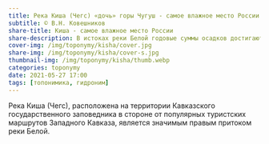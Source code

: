 ```yaml
---
title: Река Киша (Чегс) «дочь» горы Чугуш - самое влажное место России
subtitle: © В.Н. Ковешников
share-title: Киша - самое влажное место России
share-description: В истоках реки Белой годовые суммы осадков достигают 4000 мм
cover-img: /img/toponymy/kisha/cover.jpg
share-img: /img/toponymy/kisha/cover-s.jpg
thumbnail-img: /img/toponymy/kisha/thumb.webp
categories: toponymy
date: 2021-05-27 17:00
tags: [топонимика, гидроним]
---
```

Река Киша (Чегс), расположена на территории Кавказского государственного заповедника в стороне от популярных туристских маршрутов Западного Кавказа, является значимым правым притоком реки Белой.
